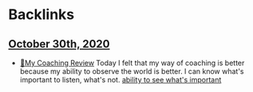 
# Backlinks
## [October 30th, 2020](<October 30th, 2020.md>)
- [📝My Coaching Review](<📝My Coaching Review.md>) Today I felt that my way of coaching is better because my ability to observe the world is better. I can know what's important to listen, what's not. [ability to see what's important](<ability to see what's important.md>)

